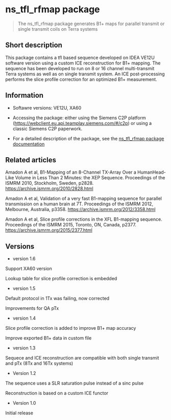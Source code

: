 # ns_tfl_rfmap package
> The ns_tfl_rfmap package generates B1+ maps for parallel transmit or single transmit coils on Terra systems

## Short description

This package contains a tfl based sequence developed on IDEA VE12U software
version using a custom ICE reconstruction for B1+ mapping. The sequence has been
developed to run on 8 or 16 channel multi-transmit Terra systems as well as on single transmit system. An ICE post-processing performs the slice profile correction for an optimized B1+ measurement.

## Information

- Softawre versions: VE12U, XA60

- Accessing the package: either using the Siemens C2P platform (https://webclient.eu.api.teamplay.siemens.com/#/c2p) or using a classic Siemens C2P paperwork.

- For a detailed description of the package, see the [ns_tfl_rfmap package documentation](https://github.com/FranckMauconduit/MRI-packages-siemens/blob/main/ns_tfl_rfmap-package/ns_tfl_rfmap_documentation.pdf)


## Related articles

Amadon A et al, B1-Mapping of an 8-Channel TX-Array Over a HumanHead-Like Volume in Less Than 2 Minutes: the XEP Sequence.
Proceedings of the ISMRM 2010, Stockholm, Sweden, p2828. https://archive.ismrm.org/2010/2828.html 

Amadon A et al, Validation of a very fast B1-mapping sequence for parallel transmission on a human brain at 7T.
Proceedings of the ISMRM 2012,  Melbourne, Australia, p3358. https://archive.ismrm.org/2012/3358.html 

Amadon A et al, Slice profile corrections in the XFL B1-mapping sequence.
Proceedings of the ISMRM 2015, Toronto, ON, Canada, p2377. https://archive.ismrm.org/2015/2377.html 

## Versions

- version 1.6

Support XA60 version

Lookup table for slice profile correction is embedded

- version 1.5

Default protocol in 1Tx was failing, now corrected

Improvements for QA pTx

- version 1.4

Slice profile correction is added to improve B1+ map accuracy

Improve exported B1+ data in custom file

- version 1.3

Sequece and ICE reconstruction are compatible with both single transmit and pTx (8Tx and 16Tx systems)

- Version 1.2

The sequence uses a SLR saturation pulse instead of a sinc pulse

Reconstruction is based on a custom ICE functor

- Version 1.0

Initial release
